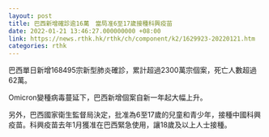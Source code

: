 ```yaml
---
layout: post
title: 巴西新增確診逾16萬　當局准6至17歲接種科興疫苗
date: 2022-01-21 13:46:27.000000000 +08:00
link: https://news.rthk.hk/rthk/ch/component/k2/1629923-20220121.htm
categories: rthk
---
```


巴西單日新增168495宗新型肺炎確診，累計超過2300萬宗個案，死亡人數超過62萬。 

Omicron變種病毒蔓延下，巴西新增個案自新一年起大幅上升。

另外，巴西國家衛生監督局決定，批准為6至17歲的兒童和青少年，接種中國科興疫苗。科興疫苗去年1月獲准在巴西緊急使用，讓18歲及以上人士接種。

